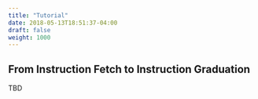 ```yaml
---
title: "Tutorial"
date: 2018-05-13T18:51:37-04:00
draft: false
weight: 1000
---
```


## From Instruction Fetch to Instruction Graduation

TBD

